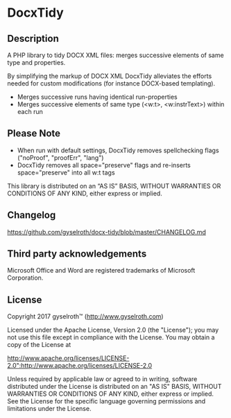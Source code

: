 DocxTidy
========

Description
-----------

A PHP library to tidy DOCX XML files: merges successive elements of same type and properties.

By simplifying the markup of DOCX XML DocxTidy alleviates the efforts needed for custom modifications (for instance DOCX-based templating).

* Merges successive runs having identical run-properties
* Merges successive elements of same type (&lt;w:t&gt;, &lt;w:instrText&gt;) within each run


Please Note
-----------

* When run with default settings, DocxTidy removes spellchecking flags ("noProof", "proofErr", "lang")
* DocxTidy removes all space="preserve" flags and re-inserts space="preserve" into all w:t tags

This library is distributed on an “AS IS” BASIS, WITHOUT WARRANTIES OR CONDITIONS OF ANY KIND, 
either express or implied.


Changelog
---------

https://github.com/gyselroth/docx-tidy/blob/master/CHANGELOG.md


Third party acknowledgements
----------------------------

Microsoft Office and Word are registered trademarks of Microsoft Corporation.


License
-------

Copyright 2017 gyselroth™ (http://www.gyselroth.com)

Licensed under the Apache License, Version 2.0 (the "License");
you may not use this file except in compliance with the License.
You may obtain a copy of the License at

http://www.apache.org/licenses/LICENSE-2.0":http://www.apache.org/licenses/LICENSE-2.0

Unless required by applicable law or agreed to in writing, software
distributed under the License is distributed on an "AS IS" BASIS,
WITHOUT WARRANTIES OR CONDITIONS OF ANY KIND, either express or implied.
See the License for the specific language governing permissions and
limitations under the License.